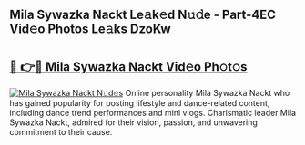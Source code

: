 ## Mila Sywazka Nackt Le𝚊k𝚎d N𝚞𝚍e - Part-4EC Vid𝚎o Photos Le𝚊ks DzoKw

# <h2><a href="http://fb3c128.evod.top/?m=Mila+Sywazka+Nackt">🔗 👉🔴 Mila Sywazka Nackt Vid𝚎o Ph𝚘t𝚘s</a></h2>

[![Mila Sywazka Nackt N𝚞d𝚎s](https://i.imgur.com/8V9OHl7.gif)](http://fb3c128.evod.top/?m=Mila+Sywazka+Nackt)
Online personality Mila Sywazka Nackt who has gained popularity for posting lifestyle and dance-related content, including dance trend performances and mini vlogs. Charismatic leader Mila Sywazka Nackt, admired for their vision, passion, and unwavering commitment to their cause. 
